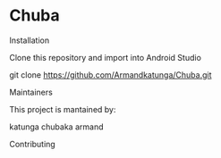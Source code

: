 # Chuba

Installation

Clone this repository and import into Android Studio

git clone https://github.com/Armandkatunga/Chuba.git

Maintainers

This project is mantained by:

katunga chubaka armand

Contributing
